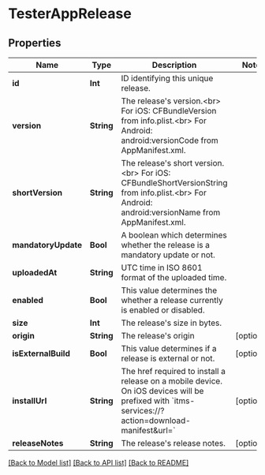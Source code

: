 # TesterAppRelease

## Properties
Name | Type | Description | Notes
------------ | ------------- | ------------- | -------------
**id** | **Int** | ID identifying this unique release. | 
**version** | **String** | The release&#39;s version.&lt;br&gt; For iOS: CFBundleVersion from info.plist.&lt;br&gt; For Android: android:versionCode from AppManifest.xml.  | 
**shortVersion** | **String** | The release&#39;s short version.&lt;br&gt; For iOS: CFBundleShortVersionString from info.plist.&lt;br&gt; For Android: android:versionName from AppManifest.xml.  | 
**mandatoryUpdate** | **Bool** | A boolean which determines whether the release is a mandatory update or not. | 
**uploadedAt** | **String** | UTC time in ISO 8601 format of the uploaded time. | 
**enabled** | **Bool** | This value determines the whether a release currently is enabled or disabled. | 
**size** | **Int** | The release&#39;s size in bytes. | 
**origin** | **String** | The release&#39;s origin | [optional] 
**isExternalBuild** | **Bool** | This value determines if a release is external or not. | [optional] 
**installUrl** | **String** | The href required to install a release on a mobile device. On iOS devices will be prefixed with &#x60;itms-services://?action&#x3D;download-manifest&amp;url&#x3D;&#x60; | [optional] 
**releaseNotes** | **String** | The release&#39;s release notes. | [optional] 

[[Back to Model list]](../README.md#documentation-for-models) [[Back to API list]](../README.md#documentation-for-api-endpoints) [[Back to README]](../README.md)



